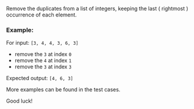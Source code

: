 Remove the duplicates from a list of integers, keeping the last ( rightmost ) occurrence of each element.

### Example:

For input: `[3, 4, 4, 3, 6, 3]`

* remove the `3` at index `0`
* remove the `4` at index `1`
* remove the `3` at index `3`

Expected output: `[4, 6, 3]`

More examples can be found in the test cases. 

Good luck!